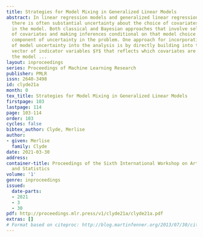 ```yaml
---
title: Strategies for Model Mixing in Generalized Linear Models
abstract: In linear regression models and generalized linear regression models (GLMs),
  there is often substantial uncertainty about the choice of covariates to include
  in the model. Both classical and Bayesian approaches that involve selecting a subset
  of covariates and making inferences conditional on that model choice ignore a major
  component of uncertainty in the problem. One approach for incorporating this form
  of model uncertainty into the analysis is by directly building into the model a
  vector of indicator variables $Y$ that reflects which covariates are included in
  the model ...
layout: inproceedings
series: Proceedings of Machine Learning Research
publisher: PMLR
issn: 2640-3498
id: clyde21a
month: 0
tex_title: Strategies for Model Mixing in Generalized Linear Models
firstpage: 103
lastpage: 114
page: 103-114
order: 103
cycles: false
bibtex_author: Clyde, Merlise
author:
- given: Merlise
  family: Clyde
date: 2021-03-30
address:
container-title: Proceedings of the Sixth International Workshop on Artificial Intelligence
  and Statistics
volume: '1'
genre: inproceedings
issued:
  date-parts:
  - 2021
  - 3
  - 30
pdf: http://proceedings.mlr.press/v1/clyde21a/clyde21a.pdf
extras: []
# Format based on citeproc: http://blog.martinfenner.org/2013/07/30/citeproc-yaml-for-bibliographies/
---
```

